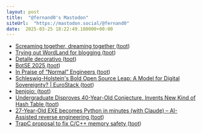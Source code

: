 ```yaml
---
layout: post
title:  "@fernand0's Mastodon"
siteUrl:  "https://mastodon.social/@fernand0"
date:  2025-03-25 18:22:49.180000+00:00
---
```

*  [Screaming together, dreaming together ](https://cassandracollective.ghost.io/screaming-together-dreaming-together) ([toot](https://mastodon.social/@fernand0/114224461852104870))
*  [Trying out WordLand for blogging ](https://www.hyperorg.com/blogger/2025/03/08/trying-out-wordland-for-blogging) ([toot](https://mastodon.social/@fernand0/114224202783804470))
*  [Detalle decorativo ](https://www.flickr.com/photos/fernand0/54374966288) ([toot](https://mastodon.social/@fernand0/114224093915978879))
*  [BotSE 2025  ](https://botse.github.io/) ([toot](https://mastodon.social/@fernand0/114224002216664505))
*  [In Praise of “Normal” Engineers ](https://spectrum.ieee.org/10x-enginee) ([toot](https://mastodon.social/@fernand0/114223826398496724))
*  [Schleswig-Holstein's Bold Open Source Leap: A Model for Digital Sovereignty? \| EuroStack ](https://euro-stack.com/blog/2025/3/schleswig-holstein-open-source-digital-sovereignt) ([toot](https://mastodon.social/@fernand0/114223138024025951))
*  [benjojo: ](https://benjojo.co.uk/u/benjojo/h/cR4dJWj3KZltPv3rq) ([toot](https://mastodon.social/@fernand0/114222815595334591))
*  [Undergraduate Disproves 40-Year-Old Conjecture, Invents New Kind of Hash Table ](https://www.wired.com/story/undergraduate-upends-a-40-year-old-data-science-conjecture) ([toot](https://mastodon.social/@fernand0/114222608475070528))
*  [27-Year-Old EXE becomes Python in minutes (with Claude) – AI-Assisted reverse engineering  ](https://blog.adafruit.com/2025/02/27/27-year-old-exe-becomes-python-in-minutes-with-claude-ai-assisted-reverse-engineering/) ([toot](https://mastodon.social/@fernand0/114222404261975315))
*  [TrapC proposal to fix C/C++ memory safety ](https://www.infoworld.com/article/3836025/trapc-proposal-to-fix-c-c-memory-safety.htm) ([toot](https://mastodon.social/@fernand0/114220688303693483))
